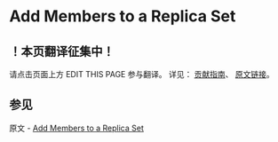 # Add Members to a Replica Set

## ！本页翻译征集中！

请点击页面上方 EDIT THIS PAGE 参与翻译。
详见：
[贡献指南]( https://github.com/JinMuInfo/MongoDB-Manual-zh/blob/master/CONTRIBUTING.md )、
[原文链接](  https://docs.mongodb.com/manual/tutorial/expand-replica-set/  )。

## 参见

原文 - [Add Members to a Replica Set]( https://docs.mongodb.com/manual/tutorial/expand-replica-set/ )

